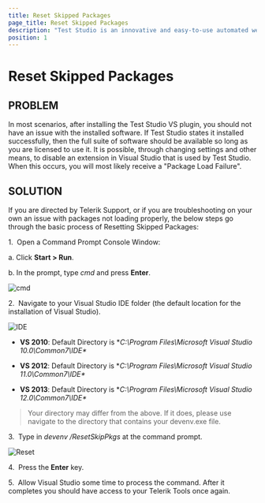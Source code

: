 ```yaml
---
title: Reset Skipped Packages
page_title: Reset Skipped Packages
description: "Test Studio is an innovative and easy-to-use automated web, WPF and load testing solution. Test Studio tests support essential technologies like ASP.NET AJAX, Silverlight, PHP and MVC. HTML5, Testing framework, functional testing, performance testing, load testing, exploratory testing, manual testing."
position: 1
---
```

# Reset Skipped Packages


## PROBLEM

In most scenarios, after installing the Test Studio VS plugin, you should not have an issue with the installed software. If Test Studio states it installed successfully, then the full suite of software should be available so long as you are licensed to use it. It is possible, through changing settings and other means, to disable an extension in Visual Studio that is used by Test Studio. When this occurs, you will most likely receive a "Package Load Failure".


## SOLUTION

If you are directed by Telerik Support, or if you are troubleshooting on your own an issue with packages not loading properly, the below steps go through the basic process of Resetting Skipped Packages:

1.&nbsp; Open a Command Prompt Console Window: 
  
  a. Click **Start > Run**.

  b. In the prompt, type *cmd* and press **Enter**. 

![cmd][1]

2.&nbsp; Navigate to your Visual Studio IDE folder (the default location for the installation of Visual Studio). 

![IDE][2]

- **VS 2010**: Default Directory is **C:\Program Files\Microsoft Visual Studio 10.0\Common7\IDE\** 

- **VS 2012**: Default Directory is **C:\Program Files\Microsoft Visual Studio 11.0\Common7\IDE\** 

- **VS 2013**: Default Directory is **C:\Program Files\Microsoft Visual Studio 12.0\Common7\IDE\** 

> Your directory may differ from the above. If it does, please use navigate to the directory that contains your devenv.exe file.

3.&nbsp; Type in *devenv /ResetSkipPkgs* at the command prompt.

![Reset][3]

4.&nbsp; Press the **Enter** key.

5.&nbsp; Allow Visual Studio some time to process the command. After it completes you should have access to your Telerik Tools once again. 

[1]: /img/troubleshooting-guide/cannot-launch-test-studio-tg/reset-skipped-packages/fig1.png
[2]: /img/troubleshooting-guide/cannot-launch-test-studio-tg/reset-skipped-packages/fig2.png
[3]: /img/troubleshooting-guide/cannot-launch-test-studio-tg/reset-skipped-packages/fig3.png